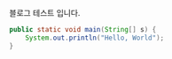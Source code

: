 블로그 테스트 입니다.

```java
public static void main(String[] s) {
    System.out.println("Hello, World");
}
```
